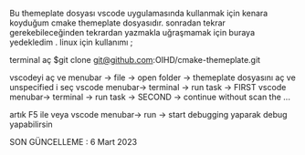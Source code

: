 Bu themeplate dosyası vscode uygulamasında kullanmak için kenara koyduğum cmake themeplate dosyasıdır. sonradan tekrar gerekebileceğinden tekrardan yazmakla uğraşmamak için buraya yedekledim . linux için kullanımı ;

terminal aç
$git clone git@github.com:OIHD/cmake-themeplate.git

vscodeyi aç ve menubar -> file -> open folder -> themeplate dosyasını aç ve unspecified i seç
vscode menubar-> terminal -> run task -> FIRST
vscode menubar-> terminal -> run task -> SECOND -> continue without scan the ...

artık F5 ile veya
vscode menubar-> run -> start debugging
yaparak debug yapabilirsin


SON GÜNCELLEME : 6 Mart 2023
